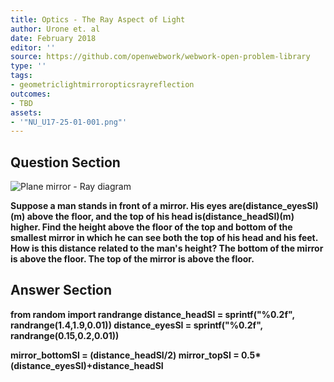 ```yaml
---
title: Optics - The Ray Aspect of Light
author: Urone et. al
date: February 2018
editor: ''
source: https://github.com/openwebwork/webwork-open-problem-library
type: ''
tags:
- geometriclightmirroropticsrayreflection
outcomes:
- TBD
assets:
- '"NU_U17-25-01-001.png"'
---
```


## Question Section 

![Plane mirror -  Ray diagram]("NU_U17-25-01-001.png")

<b>
Suppose a man stands in front of a mirror. His eyes are(distance_eyesSI)(m) above the floor, and the top of his head is(distance_headSI)(m) higher. Find the height above the floor of the top and bottom of the smallest mirror in which he can see both the top of his head and his feet. How is this distance related to the man's height?
The bottom of the mirror is above the floor. 
The top of the mirror is above the floor.



## Answer Section

from random import randrange
distance_headSI = sprintf("%0.2f", randrange(1.4,1.9,0.01))
distance_eyesSI = sprintf("%0.2f", randrange(0.15,0.2,0.01))

mirror_bottomSI = (distance_headSI/2)
mirror_topSI = 0.5*(distance_eyesSI)+distance_headSI